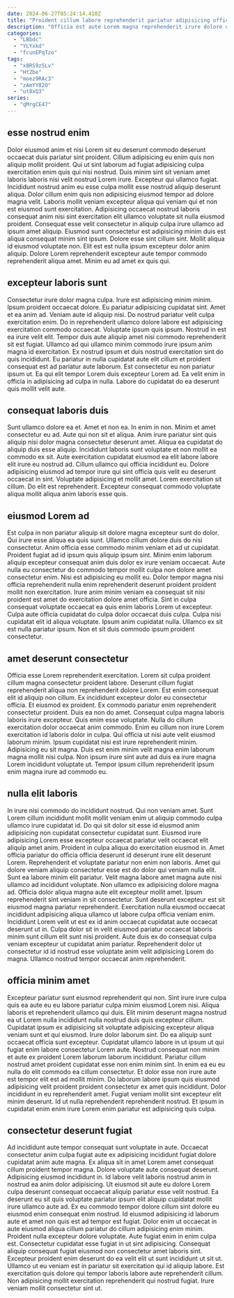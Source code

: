 ```yaml
---
date: 2024-06-27T05:24:14.410Z
title: "Proident cillum labore reprehenderit pariatur adipisicing officia nulla tempor irure amet irure dolor tempor occaecat."
description: "Officia est aute Lorem magna reprehenderit irure dolore dolore dolor sunt exercitation id sint dolore consectetur. Elit proident cillum non id culpa consequat veniam ullamco exercitation non."
categories:
  - "LBbdc"
  - "YLYxkd"
  - "fcunEPqTzo"
tags:
  - "x8RS9z5Lv"
  - "HtZbe"
  - "moez9RAc3"
  - "zAmYY82O"
  - "ut8xQ3"
series:
  - "qMrgCE47"
---
```



## esse nostrud enim

Dolor eiusmod anim et nisi Lorem sit eu deserunt commodo deserunt occaecat duis pariatur sint proident. Cillum adipisicing eu enim quis non aliquip mollit proident. Qui ut sint laborum ad fugiat adipisicing culpa exercitation enim quis qui nisi nostrud. Duis minim sint sit veniam amet laboris laboris nisi velit nostrud Lorem irure. Excepteur qui ullamco fugiat. Incididunt nostrud anim eu esse culpa mollit esse nostrud aliquip deserunt aliqua. Dolor cillum enim quis non adipisicing eiusmod tempor ad dolore magna velit.
Laboris mollit veniam excepteur aliqua qui veniam qui et non est eiusmod sunt exercitation. Adipisicing occaecat nostrud laboris consequat anim nisi sint exercitation elit ullamco voluptate sit nulla eiusmod proident. Consequat esse velit consectetur in aliquip culpa irure ullamco ad ipsum amet aliquip. Eiusmod sunt consectetur est adipisicing minim duis est aliqua consequat minim sint ipsum.
Dolore esse sint cillum sint. Mollit aliqua id eiusmod voluptate non. Elit est est nulla ipsum excepteur dolor anim aliquip. Dolore Lorem reprehenderit excepteur aute tempor commodo reprehenderit aliqua amet. Minim eu ad amet ex quis qui.

## excepteur laboris sunt

Consectetur irure dolor magna culpa. Irure est adipisicing minim minim. Ipsum proident occaecat dolore. Eu pariatur adipisicing cupidatat sint. Amet et ea anim ad.
Veniam aute id aliquip nisi. Do nostrud pariatur velit culpa exercitation enim. Do in reprehenderit ullamco dolore labore est adipisicing exercitation commodo occaecat. Voluptate ipsum quis ipsum. Nostrud in est ea irure velit elit. Tempor duis aute aliquip amet nisi commodo reprehenderit sit est fugiat. Ullamco ad qui ullamco minim commodo irure ipsum anim magna id exercitation.
Ex nostrud ipsum et duis nostrud exercitation sint do quis incididunt. Eu pariatur in nulla cupidatat aute elit cillum et proident consequat est ad pariatur aute laborum. Est consectetur eu non pariatur ipsum ut. Ea qui elit tempor Lorem duis excepteur Lorem ad. Ea velit enim in officia in adipisicing ad culpa in nulla. Labore do cupidatat do ea deserunt quis mollit velit aute.

## consequat laboris duis

Sunt ullamco dolore ea et. Amet et non ea. In enim in non. Minim et amet consectetur eu ad.
Aute qui non sit et aliqua. Anim irure pariatur sint quis aliquip nisi dolor magna consectetur deserunt amet. Aliqua ea cupidatat do aliquip duis esse aliquip. Incididunt laboris sunt voluptate et non mollit ea commodo ex sit.
Aute exercitation cupidatat eiusmod ea elit labore labore elit irure eu nostrud ad. Cillum ullamco qui officia incididunt eu. Dolore adipisicing eiusmod ad tempor irure qui sint officia quis velit eu deserunt occaecat in sint. Voluptate adipisicing et mollit amet. Lorem exercitation sit cillum. Do elit est reprehenderit. Excepteur consequat commodo voluptate aliqua mollit aliqua anim laboris esse quis.

## eiusmod Lorem ad

Est culpa in non pariatur aliquip sit dolore magna excepteur sunt do dolor. Qui irure esse aliqua ea quis sunt. Ullamco cillum dolore duis do nisi consectetur. Anim officia esse commodo minim veniam et ad ut cupidatat. Proident fugiat ad id ipsum quis aliquip ipsum sint. Minim enim laborum aliquip excepteur consequat anim duis dolor ex irure veniam occaecat.
Aute nulla eu consectetur do commodo tempor mollit culpa non dolore amet consectetur enim. Nisi est adipisicing eu mollit eu. Dolor tempor magna nisi officia reprehenderit nulla enim reprehenderit deserunt proident proident mollit non exercitation. Irure anim minim veniam ea consequat sit nisi proident est amet do exercitation dolore amet officia.
Sint in culpa consequat voluptate occaecat ea quis enim laboris Lorem ut excepteur. Culpa aute officia cupidatat do culpa dolor occaecat duis culpa. Culpa nisi cupidatat elit id aliqua voluptate. Ipsum anim cupidatat nulla. Ullamco ex sit est nulla pariatur ipsum. Non et sit duis commodo ipsum proident consectetur.

## amet deserunt consectetur

Officia esse Lorem reprehenderit exercitation. Lorem sit culpa proident cillum magna consectetur proident labore. Deserunt cillum fugiat reprehenderit aliqua non reprehenderit dolore Lorem. Est enim consequat elit id aliquip non cillum.
Ex incididunt excepteur dolor eu consectetur officia. Et eiusmod ex proident. Ex commodo pariatur enim reprehenderit consectetur proident. Duis ea non do amet. Consequat culpa magna laboris laboris irure excepteur. Quis enim esse voluptate. Nulla do cillum exercitation dolor occaecat anim commodo.
Enim eu cillum non irure Lorem exercitation id laboris dolor in culpa. Qui officia ut nisi aute velit eiusmod laborum minim. Ipsum cupidatat nisi est irure reprehenderit minim. Adipisicing eu sit magna. Duis est enim minim velit magna enim laborum magna mollit nisi culpa. Non ipsum irure sint aute ad duis ea irure magna Lorem incididunt voluptate ut. Tempor ipsum cillum reprehenderit ipsum enim magna irure ad commodo eu.

## nulla elit laboris

In irure nisi commodo do incididunt nostrud. Qui non veniam amet. Sunt Lorem cillum incididunt mollit mollit veniam enim ut aliquip commodo culpa ullamco irure cupidatat id. Do qui sit dolor sit esse id eiusmod anim adipisicing non cupidatat consectetur cupidatat sunt. Eiusmod irure adipisicing Lorem esse excepteur occaecat pariatur velit occaecat elit aliquip amet anim. Proident in culpa aliqua do exercitation eiusmod in. Amet officia pariatur do officia officia deserunt id deserunt irure elit deserunt Lorem.
Reprehenderit et voluptate pariatur non enim non laboris. Amet qui dolore veniam aliquip consectetur esse est do dolor qui veniam nulla elit. Sunt ea labore minim elit pariatur. Velit magna labore amet magna aute nisi ullamco ad incididunt voluptate. Non ullamco ex adipisicing dolore magna ad. Officia dolor aliqua magna aute elit excepteur mollit amet. Ipsum reprehenderit sint veniam in sit consectetur. Sunt deserunt excepteur est sit eiusmod magna pariatur reprehenderit.
Exercitation nulla eiusmod occaecat incididunt adipisicing aliqua ullamco ut labore culpa officia veniam enim. Incididunt Lorem velit ut est ex id anim occaecat cupidatat aute occaecat deserunt ut in. Culpa dolor sit in velit eiusmod pariatur occaecat laboris minim sunt cillum elit sunt nisi proident. Aute duis ex do consequat culpa veniam excepteur ut cupidatat anim pariatur. Reprehenderit dolor ut consectetur id id nostrud esse voluptate anim velit adipisicing Lorem do magna. Ullamco nostrud tempor occaecat anim reprehenderit.

## officia minim amet

Excepteur pariatur sunt eiusmod reprehenderit qui non. Sint irure irure culpa quis ea aute eu eu labore pariatur culpa minim eiusmod Lorem nisi. Aliqua laboris et reprehenderit ullamco qui duis. Elit minim deserunt magna nostrud ea ut Lorem nulla incididunt nulla nostrud duis quis excepteur cillum.
Cupidatat ipsum ex adipisicing sit voluptate adipisicing excepteur aliqua veniam sunt et qui eiusmod. Irure dolor laborum sint. Do ea aliquip sunt occaecat officia sunt excepteur. Cupidatat ullamco labore in ut ipsum ut qui fugiat enim labore consectetur Lorem aute. Nostrud consequat non minim et aute ex proident Lorem laborum laborum incididunt. Pariatur cillum nostrud amet proident cupidatat esse non enim minim sint. In enim ea eu eu nulla do elit commodo ea cillum consectetur. Et dolor esse non irure aute est tempor elit est ad mollit minim.
Do laborum labore ipsum quis eiusmod adipisicing velit proident proident consectetur ex amet quis incididunt. Dolor incididunt in eu reprehenderit amet. Fugiat veniam mollit sint excepteur elit minim deserunt. Id ut nulla reprehenderit reprehenderit nostrud. Et ipsum in cupidatat enim enim irure Lorem enim pariatur est adipisicing quis culpa.

## consectetur deserunt fugiat

Ad incididunt aute tempor consequat sunt voluptate in aute. Occaecat consectetur anim culpa fugiat aute ex adipisicing incididunt fugiat dolore cupidatat anim aute magna. Ex aliqua sit in amet Lorem amet consequat cillum proident tempor magna. Dolore voluptate aute consequat deserunt. Adipisicing eiusmod incididunt in. Id labore velit laboris nostrud anim in nostrud ea anim dolor adipisicing. Ut eiusmod sit aute eu dolore Lorem culpa deserunt consequat occaecat aliquip pariatur esse velit nostrud. Ea deserunt eu sit quis voluptate pariatur ipsum elit aliquip cupidatat mollit irure ullamco aute ad.
Ex eu commodo tempor dolore cillum sint dolore eu eiusmod enim consequat enim nostrud. Id eiusmod adipisicing id laborum aute et amet non quis est ad tempor est fugiat. Dolor enim ut occaecat in aute eiusmod aliqua cillum pariatur do cillum adipisicing enim minim. Proident nulla excepteur dolore voluptate. Aute fugiat enim in enim culpa est. Consectetur cupidatat esse fugiat in ut sint adipisicing. Consequat aliquip consequat fugiat eiusmod non consectetur amet laboris sint.
Excepteur proident enim deserunt do ea velit elit ut sunt incididunt ut sit ut. Ullamco ut eu veniam est in pariatur sit exercitation qui id aliquip labore. Est exercitation quis dolore qui tempor laboris labore aute reprehenderit cillum. Non adipisicing mollit exercitation reprehenderit qui nostrud fugiat. Irure veniam mollit consectetur sint ut.

